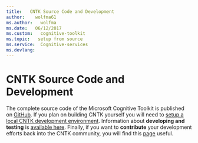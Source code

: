 ```yaml
---
title:   CNTK Source Code and Development
author:    wolfma61
ms.author:   wolfma
ms.date:   06/12/2017
ms.custom:   cognitive-toolkit
ms.topic:   setup from source
ms.service:  Cognitive-services
ms.devlang: 
---
```


# CNTK Source Code and Development

The complete source code of the Microsoft Cognitive Toolkit is published on [GitHub](https://www.github.com/Microsoft/CNTK). If you plan on building CNTK yourself you will need to [setup a local CNTK development environment](./Setup-development-environment.md). Information about **developing and testing** is [available here](./Developing-and-Testing,md). Finally, if you want to **contribute** your development efforts back into the CNTK community, you will find this [page](./Contributing-to-CNTK,md) useful.
